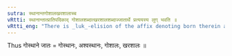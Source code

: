 ```yaml
---
sutra: स्थानान्तगोशालखरशालाच्च
vRtti: स्थानान्तात्प्रातिपदिकाद् गोशालशब्दात्खरशालशब्दाज्जातार्थे प्रत्ययस्य लुग् भवति ॥
vRtti_eng: "There is _luk_-elision of the affix denoting born therein after a word ending in '_sthana_', and after the words '_gosala_' and '_kharasala_'."
---
```

Thus गोस्थाने जातः = गोस्थानः, अश्वस्थानः, गोशालः, खरशालः ॥
